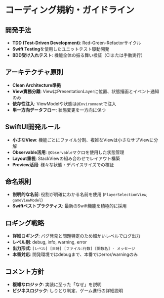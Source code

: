 # コーディング規約・ガイドライン

## 開発手法
- **TDD (Test-Driven Development)**: Red-Green-Refactorサイクル
- **Swift Testing**を使用したユニットテスト駆動開発
- **BDD受け入れテスト**: 機能全体の振る舞い検証（CIまたは手動実行）

## アーキテクチャ原則
- **Clean Architecture準拠**
- **View責務分離**: ViewはPresentationLayerに位置、状態描画とイベント通知のみ
- **依存性注入**: ViewModelや状態は`@Environment`で注入
- **単一方向データフロー**: 状態変更を一方向に保つ

## SwiftUI開発ルール
- **小さなView**: 機能ごとにファイル分割、複雑なViewは小さなサブViewに分解
- **Observable活用**: `@Observable`マクロを使用した状態管理
- **Layout重視**: StackViewの組み合わせでレイアウト構築
- **Preview活用**: 様々な状態・デバイスサイズでの検証

## 命名規則
- **説明的な名前**: 役割が明確にわかる名前を使用 (`PlayerSelectionView`, `gameViewModel`)
- **Swiftベストプラクティス**: 最新のSwift機能を積極的に採用

## ロギング戦略
- **詳細ロギング**: バグ発見と問題特定のため細かいレベルでログ出力
- **レベル別**: debug, info, warning, error
- **出力形式**: `[レベル] [日時] [ファイル:行数] [関数名] - メッセージ`
- **本番対応**: 開発環境ではdebugまで、本番ではerror/warningのみ

## コメント方針
- **複雑なロジック**: 実装に至った「なぜ」を説明
- **ビジネスロジック**: しりとり判定、ゲーム進行の詳細説明